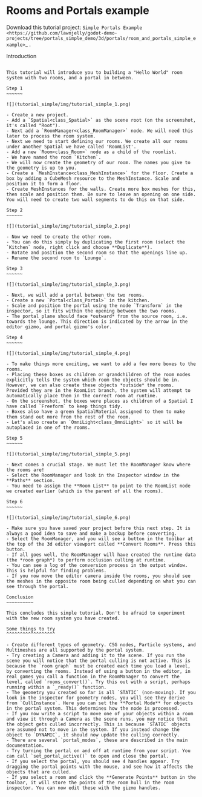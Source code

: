 Rooms and Portals example
=========================

Download this tutorial project:
`Simple Portals Example <https://github.com/lawnjelly/godot-demo-projects/tree/portals_simple_demo/3d/portals/room_and_portals_simple_example>`_
.

Introduction
~~~~~~~~~~~~

This tutorial will introduce you to building a "Hello World" room system with two rooms, and a portal in between.

Step 1
~~~~~~

![](tutorial_simple/img/tutorial_simple_1.png)

- Create a new project.
- Add a `Spatial<class_Spatial>` as the scene root (on the screenshot, it's called "Root").
- Next add a `RoomManager<class_RoomManager>` node. We will need this later to process the room system.
- Next we need to start defining our rooms. We create all our rooms under another Spatial we have called 'RoomList'.
- Add a new `Room<class_Room>` node as a child of the roomlist.
- We have named the room `Kitchen`.
- We will now create the geometry of our room. The names you give to the geometry is up to you.
- Create a `MeshInstance<class_MeshInstance>` for the floor. Create a box by adding a CubeMesh resource to the MeshInstance. Scale and position it to form a floor.
- Create MeshInstances for the walls. Create more box meshes for this, then scale and position them. Be sure to leave an opening on one side. You will need to create two wall segments to do this on that side.

Step 2
~~~~~~

![](tutorial_simple/img/tutorial_simple_2.png)

- Now we need to create the other room.
- You can do this simply by duplicating the first room (select the `Kitchen` node, right click and choose **Duplicate**).
- Rotate and position the second room so that the openings line up.
- Rename the second room to `Lounge`.

Step 3
~~~~~~

![](tutorial_simple/img/tutorial_simple_3.png)

- Next, we will add a portal between the two rooms.
- Create a new `Portal<class_Portal>` in the kitchen.
- Scale and position the portal using the node `Transform` in the inspector, so it fits within the opening between the two rooms.
- The portal plane should face *outward* from the source room, i.e. towards the lounge. This direction is indicated by the arrow in the editor gizmo, and portal gizmo's color.

Step 4
~~~~~~

![](tutorial_simple/img/tutorial_simple_4.png)

- To make things more exciting, we want to add a few more boxes to the rooms.
- Placing these boxes as children or grandchildren of the room nodes explicitly tells the system which room the objects should be in. However, we can also create these objects *outside* the rooms. Provided they are in the RoomList branch, the system will attempt to automatically place them in the correct room at runtime.
- On the screenshot, the boxes were places as children of a Spatial I have called `Freeform` to keep things tidy.
- Boxes also have a green SpatialMaterial assigned to them to make them stand out more from the rest of the room.
- Let's also create an `OmniLight<class_OmniLight>` so it will be autoplaced in one of the rooms.

Step 5
~~~~~~

![](tutorial_simple/img/tutorial_simple_5.png)

- Next comes a crucial stage. We must let the RoomManager know where the rooms are!
- Select the RoomManager and look in the Inspector window in the **Paths** section.
- You need to assign the **Room List** to point to the RoomList node we created earlier (which is the parent of all the rooms).

Step 6
~~~~~~

![](tutorial_simple/img/tutorial_simple_6.png)

- Make sure you have saved your project before this next step. It is always a good idea to save and make a backup before converting.
- Select the RoomManager, and you will see a button in the toolbar at the top of the 3d editor viewport called **Convert Rooms**. Press this button.
- If all goes well, the RoomManager will have created the runtime data (the *room graph*) to perform occlusion culling at runtime.
- You can see a log of the conversion process in the output window. This is helpful for finding problems.
- If you now move the editor camera inside the rooms, you should see the meshes in the opposite room being culled depending on what you can see through the portal.

Conclusion
~~~~~~~~~~

This concludes this simple tutorial. Don't be afraid to experiment with the new room system you have created.

Some things to try
^^^^^^^^^^^^^^^^^^

- Create different types of geometry. CSG nodes, Particle systems, and Multimeshes are all supported by the portal system.
- Try creating a Camera and adding it to the scene. If you run the scene you will notice that the portal culling is not active. This is because the `room graph` must be created each time you load a level, by converting the rooms. Instead of using a button in the editor, in real games you call a function in the RoomManager to convert the level, called `rooms_convert()`. Try this out with a script, perhaps running within a `_ready()` function.
- The geometry you created so far is all `STATIC` (non-moving). If you look in the inspector for geometry nodes, you will see they derive from `CullInstance`. Here you can set the **Portal Mode** for objects in the portal system. This determines how the node is processed.
- If you now write a script to move one of your objects within a room and view it through a Camera as the scene runs, you may notice that the object gets culled incorrectly. This is because `STATIC` objects are assumed not to move in the system. If you instead change the object to `DYNAMIC`, it should now update the culling correctly.
- There are several `portal_modes`, these are described in the main documentation.
- Try turning the portal on and off at runtime from your script. You can call `set_portal_active()` to open and close the portal.
- If you select the portal, you should see 4 handles appear. Try dragging the portal points with the mouse, and see how it affects the objects that are culled.
- If you select a room and click the **Generate Points** button in the toolbar, it will store the points of the room hull in the room inspector. You can now edit these with the gizmo handles.
